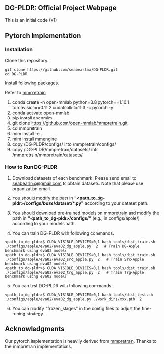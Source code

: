 ## DG-PLDR: Official Project Webpage
This is an initial code (V1)

## Pytorch Implementation
### Installation
Clone this repository.
```
git clone https://github.com/seabearlmx/DG-PLDR.git
cd DG-PLDR
```
Install following packages.

Refer to [mmpretrain](https://github.com/open-mmlab/mmpretrain)

1. conda create -n open-mmlab python=3.8 pytorch==1.10.1 torchvision==0.11.2 cudatoolkit=11.3 -c pytorch -y
2. conda activate open-mmlab
3. pip install openmim
4. git clone https://github.com/open-mmlab/mmpretrain.git
5. cd mmpretrain
6. mim install -e .
7. mim install mmengine
8. copy /DG-PLDR/configs/ into /mmpretrain/configs/
9. copy /DG-PLDR/mmpretrain/datasets/ into /mmpretrain/mmpretrain/datasets/


### How to Run DG-PLDR
1. Download datasets of each benchmark. Please send email to seabearlmx@gmail.com to obtain datasets. Note that please use organization email.

2. You should modify the path in **"<path_to_dg-pldr>/configs/_base_/dataset/*.py"** according to your dataset path.

3. You should download pre-trained models on [mmpretrain](https://github.com/open-mmlab/mmpretrain) and modify the path in **"<path_to_dg-pldr>/configs/"** (e.g., in configs/apple/) according to your models path.

4. You can train DG-PLDR with following commands.
```
<path_to_dg-pldr>$ CUDA_VISIBLE_DEVICES=0,1 bash tools/dist_train.sh ./configs/apple/eva02/eva02_dg_apple.py  2   # Train DG-Apple benchmark using eva02 models
<path_to_dg-pldr>$ CUDA_VISIBLE_DEVICES=0,1 bash tools/dist_train.sh ./configs/apple/eva02/eva02_src_apple.py  2   # Train Src-Apple benchmark using eva02 models
<path_to_dg-pldr>$ CUDA_VISIBLE_DEVICES=0,1 bash tools/dist_train.sh ./configs/apple/eva02/eva02_trg_apple.py  2   # Train Trg-Apple benchmark using eva02 models
```

5. You can test DG-PLDR with following commands.
```
<path_to_dg-pldr>$ CUDA_VISIBLE_DEVICES=0,1 bash tools/dist_test.sh ./configs/apple/eva02/eva02_dg_apple.py ./work_dirs/xxx.pth  2
```

6. You can modify "frozen_stages" in the config files to adjust the fine-tuning strategy.

## Acknowledgments
Our pytorch implementation is heavily derived from [mmpretrain](https://github.com/open-mmlab/mmpretrain).
Thanks to the mmpretrain implementations.
